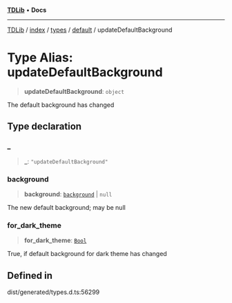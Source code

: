 [**TDLib**](../../../../../../README.md) • **Docs**

***

[TDLib](../../../../../../modules.md) / [index](../../../../../README.md) / [types](../../../README.md) / [default](../README.md) / updateDefaultBackground

# Type Alias: updateDefaultBackground

> **updateDefaultBackground**: `object`

The default background has changed

## Type declaration

### \_

> **\_**: `"updateDefaultBackground"`

### background

> **background**: [`background`](background-1.md) \| `null`

The new default background; may be null

### for\_dark\_theme

> **for\_dark\_theme**: [`Bool`](Bool.md)

True, if default background for dark theme has changed

## Defined in

dist/generated/types.d.ts:56299
